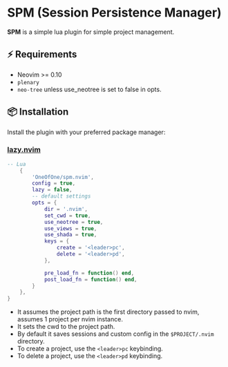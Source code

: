 # SPM (Session Persistence Manager)

**SPM** is a simple lua plugin for simple project management.

## ⚡️ Requirements

- Neovim >= 0.10
- `plenary`
- `neo-tree` unless use_neotree is set to false in opts.

## 📦 Installation

Install the plugin with your preferred package manager:

### [lazy.nvim](https://github.com/folke/lazy.nvim)

```lua
-- Lua
	{
		'OneOfOne/spm.nvim',
		config = true,
		lazy = false,
		-- default settings
		opts = {
			dir = '.nvim',
			set_cwd = true,
			use_neotree = true,
			use_views = true,
			use_shada = true,
			keys = {
				create = '<leader>pc',
				delete = '<leader>pd',
			},

			pre_load_fn = function() end,
			post_load_fn = function() end,
		}
	},
}
```
- It assumes the project path is the first directory passed to nvim, assumes 1 project per nvim instance.
- It sets the cwd to the project path.
- By default it saves sessions and custom config in the `$PROJECT/.nvim` directory.
- To create a project, use the `<leader>pc` keybinding.
- To delete a project, use the `<leader>pd` keybinding.
